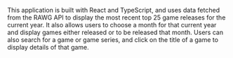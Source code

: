  This application is built with React and TypeScript, and uses data fetched from the RAWG API to display the most recent top 25 game releases for the current year. It also allows users to choose a month for that current year and display games either released or to be released that month. Users can also search for a game or game series, and click on the title of a game to display details of that game.
